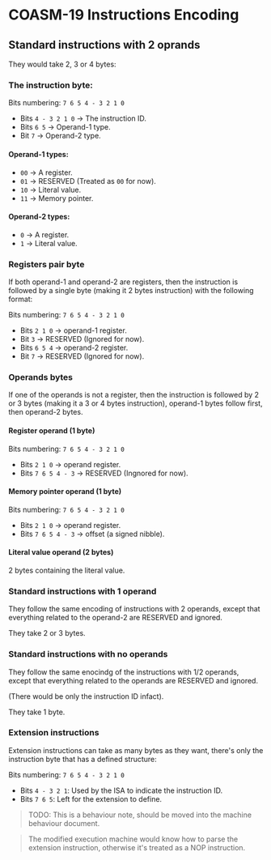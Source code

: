 
# COASM-19 Instructions Encoding

## Standard instructions with 2 oprands

They would take 2, 3 or 4 bytes:

### The instruction byte:

Bits numbering: `7 6 5 4 - 3 2 1 0`

- Bits `4 - 3 2 1 0` -> The instruction ID.
- Bits `6 5` -> Operand-1 type.
- Bit `7` -> Operand-2 type.

#### Operand-1 types:

- `00` -> A register.
- `01` -> RESERVED (Treated as `00` for now).
- `10` -> Literal value.
- `11` -> Memory pointer.

#### Operand-2 types:

- `0` -> A register.
- `1` -> Literal value.

### Registers pair byte

If both operand-1 and operand-2 are registers, then the instruction is followed
by a single byte (making it 2 bytes instruction) with the following format:

Bits numbering: `7 6 5 4 - 3 2 1 0`

- Bits `2 1 0` -> operand-1 register.
- Bit `3` -> RESERVED (Ignored for now).
- Bits `6 5 4` -> operand-2 register.
- Bit `7` -> RESERVED (Ignored for now).

### Operands bytes

If one of the operands is not a register, then the instruction is followed by
2 or 3 bytes (making it a 3 or 4 bytes instruction), operand-1 bytes follow first, then operand-2 bytes.

#### Register operand (1 byte)

Bits numbering: `7 6 5 4 - 3 2 1 0`

- Bits `2 1 0` -> operand register.
- Bits `7 6 5 4 - 3` -> RESERVED (Ingnored for now).

#### Memory pointer operand (1 byte)

Bits numbering: `7 6 5 4 - 3 2 1 0`

- Bits `2 1 0` -> operand register.
- Bits `7 6 5 4 - 3` -> offset (a signed nibble).

#### Literal value operand (2 bytes)

2 bytes containing the literal value.

### Standard instructions with 1 operand

They follow the same encoding of instructions with 2 operands, except that everything related to the operand-2 are RESERVED and ignored.

They take 2 or 3 bytes.

### Standard instructions with no operands

They follow the same enocindg of the instructions with 1/2 operands, except that everything related to the operands are RESERVED and ignored.

(There would be only the instruction ID infact).

They take 1 byte.

### Extension instructions

Extension instructions can take as many bytes as they want, there's only the instruction byte that has a defined structure:

Bits numbering: `7 6 5 4 - 3 2 1 0`

- Bits `4 - 3 2 1`: Used by the ISA to indicate the instruction ID.
- Bits `7 6 5`: Left for the extension to define.

> TODO: This is a behaviour note, should be moved into the machine behaviour document.

> The modified execution machine would know how to parse the extension instruction, otherwise it's treated as a NOP instruction.
